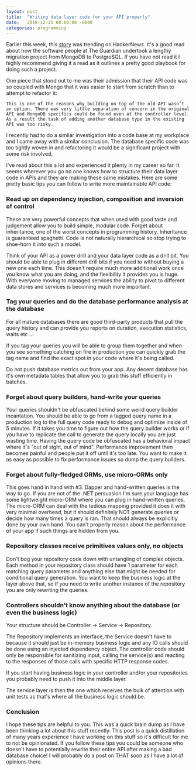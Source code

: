 ```yaml
---
layout: post
title:  "Writing data layer code for your API properly"
date:   2018-12-21 00:00:00 -0000
categories: programming
---
```


Earlier this week, this [story](https://www.theguardian.com/info/2018/nov/30/bye-bye-mongo-hello-postgres) was trending on HackerNews. It's a good read about how the software people at The Guardian undertook a lengthy migration project from MongoDB to PostgreSQL. If you have not read it I highly recommend giving it a read as it outlines a pretty good playbook for doing such a project.

One piece that stood out to me was their admission that their API code was so coupled with Mongo that it was easier to start from scratch than to attempt to refactor it:

`
This is one of the reasons why building on top of the old API wasn’t an option. There was very little separation of concern in the original API and MongoDB specifics could be found even at the controller level. As a result the task of adding another database type in the existing API was too risky.
`

I recently had to do a similar investigation into a code base at my workplace and I came away with a similar conclusion. The database specific code was too tightly woven in and refactoring it would be a significant project with some risk involved.

I've read about this a lot and experienced it plenty in my career so far. It seems wherever you go no one knows how to structure their data layer code in APIs and they are making these same mistakes. Here are some pretty basic tips you can follow to write more maintainable API code:

### Read up on dependency injection, composition and inversion of control

These are very powerful concepts that when used with good taste and judgement allow you to build simple, modular code. Forget about inheritance, one of the worst concepts in programming history. Inheritance is guaranteed spaghetti. Code is not naturally hierarchical so stop trying to shoe-horn it into such a model.

Think of your API as a power drill and your data layer code as a drill bit. You should be able to plug in different drill bits if you need to without buying a new one each time. This doesn't require much more additional work once you know what you are doing, and the flexibility it provides you is huge. With everyone moving to managed services the ability to pivot to different data stores and services is becoming much more important.

### Tag your queries and do the database performance analysis at the database

For all mature databases there are good third-party products that pull the query history and can provide you reports on duration, execution statistics, waits etc ...

If you tag your queries you will be able to group them together and when you see something catching on fire in production you can quickly grab the tag name and find the exact spot in your code where it's being called.

Do not push database metrics out from your app. Any decent database has it's own metadata tables that allow you to grab this stuff efficiently in batches.

### Forget about query builders, hand-write your queries

Your queries shouldn't be obfuscated behind some weird query builder incantation. You should be able to go from a tagged query name in a production log to the full query code ready to debug and optimize inside of 5 minutes. If it takes you time to figure out how the query builder works or if you have to replicate the call to generate the query locally you are just wasting time. Having the query code be obfuscated has a behavioral impact where it's "out of sight, out of mind". Performance improvement then becomes painful and people put it off until it's too late. You want to make it as easy as possible to fix performance issues so dump the query builders.

### Forget about fully-fledged ORMs, use micro-ORMs only

This goes hand in hand with #3. Dapper and hand-written queries is the way to go. If you are not of the .NET persuasion I'm sure your language has some lightweight micro-ORM where you can plug in hand-written queries. The micro-ORM can deal with the tedious mapping provided it does it with very minimal overhead, but it should definitely NOT generate queries or decide how many times a query is ran. That should always be explicitly done by your own hand. You can't properly reason about the performance of your app if such things are hidden from you.

### Repository classes receive primitives values only, no objects

Don't bog your repository code down with untangling of complex objects. Each method in your repository class should have 1 parameter for each matching query parameter and anything else that might be needed for conditional query generation. You want to keep the business logic at the layer above that, so if you need to write another instance of the repository you are only rewriting the queries.

### Controllers shouldn't know anything about the database (or even the business logic)

Your structure should be Controller -> Service -> Repository.

The Repository implements an interface, the Service doesn't have to because it should just be in-memory business logic and any IO calls should be done using an injected dependency object. The controller code should only be responsible for sanitizing input, calling the service(s) and reacting to the responses of those calls with specific HTTP response codes.

If you start having business logic in your controller and/or your repositories you probably need to push it into the middle layer.

The service layer is then the one which receives the bulk of attention with unit tests as that's where all the business logic should be.

### Conclusion

I hope these tips are helpful to you. This was a quick brain dump as I have been thinking a lot about this stuff recently. This post is a quick distillation of many years experience I have working on this stuff so it's difficult for me to not be opinionated. If you follow these tips you could be someone who doesn't have to potentially rewrite their entire API after making a bad database choice! I will probably do a post on THAT soon as I have a lot of opinions there.
